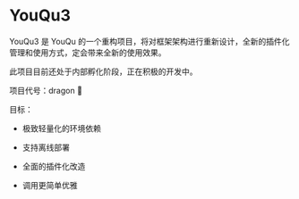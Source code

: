 # YouQu3

YouQu3 是 YouQu 的一个重构项目，将对框架架构进行重新设计，全新的插件化管理和使用方式，定会带来全新的使用效果。

此项目目前还处于内部孵化阶段，正在积极的开发中。

项目代号：dragon 🐉

目标：

- 极致轻量化的环境依赖

- 支持离线部署

- 全面的插件化改造

- 调用更简单优雅